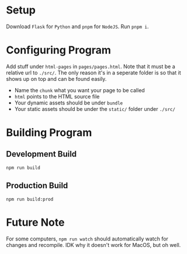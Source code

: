 # Setup
Download `Flask` for `Python` and `pnpm` for `NodeJS`. Run `pnpm i`.

# Configuring Program
Add stuff under `html-pages` in `pages/pages.html`. Note that it must be a relative url to `./src/`. The only reason it's in a seperate folder is so that it shows up on top and can be found easily.
- Name the `chunk` what you want your page to be called
- `html` points to the HTML source file
- Your dynamic assets should be under `bundle`
- Your static assets should be under the `static/` folder under `./src/`

# Building Program
## Development Build
`npm run build`

## Production Build
`npm run build:prod`

# Future Note
For some computers, `npm run watch` should automatically watch for changes and recompile. IDK why it doesn't work for MacOS, but oh well.